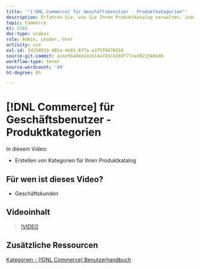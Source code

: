 ```yaml
---
title: '"[!DNL Commerce] für Geschäftsbenutzer - Produktkategorien"'
description: Erfahren Sie, wie Sie Ihren Produktkatalog verwalten, indem Sie Kategorien einrichten.
topic: Commerce
kt: 5765
doc-type: videos
role: Admin, Leader, User
activity: use
exl-id: 3d35891b-d85a-4e91-877a-a375f047892d
source-git-commit: acee5ba84ea32e14a743cd269f77ced821548ad6
workflow-type: tm+mt
source-wordcount: '49'
ht-degree: 0%

---
```


# [!DNL Commerce] für Geschäftsbenutzer - Produktkategorien

In diesem Video:

- Erstellen von Kategorien für Ihren Produktkatalog

## Für wen ist dieses Video?

- Geschäftskunden

## Videoinhalt

>[!VIDEO](https://video.tv.adobe.com/v/35950?quality=12&learn=on)

## Zusätzliche Ressourcen

[Kategorien - [!DNL Commerce] Benutzerhandbuch](https://docs.magento.com/user-guide/catalog/categories.html)

